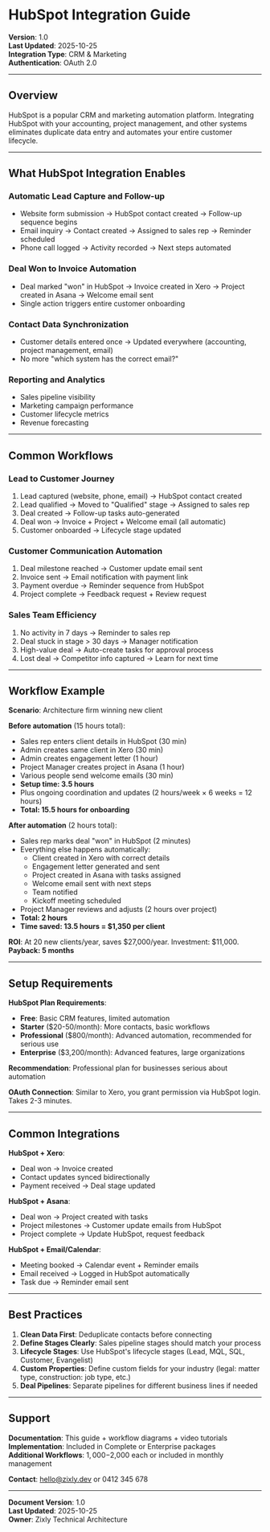 # HubSpot Integration Guide

**Version**: 1.0  
**Last Updated**: 2025-10-25  
**Integration Type**: CRM & Marketing  
**Authentication**: OAuth 2.0

---

## Overview

HubSpot is a popular CRM and marketing automation platform. Integrating HubSpot with your accounting, project management, and other systems eliminates duplicate data entry and automates your entire customer lifecycle.

---

## What HubSpot Integration Enables

### Automatic Lead Capture and Follow-up

- Website form submission → HubSpot contact created → Follow-up sequence begins
- Email inquiry → Contact created → Assigned to sales rep → Reminder scheduled
- Phone call logged → Activity recorded → Next steps automated

### Deal Won to Invoice Automation

- Deal marked "won" in HubSpot → Invoice created in Xero → Project created in Asana → Welcome email sent
- Single action triggers entire customer onboarding

### Contact Data Synchronization

- Customer details entered once → Updated everywhere (accounting, project management, email)
- No more "which system has the correct email?"

### Reporting and Analytics

- Sales pipeline visibility
- Marketing campaign performance
- Customer lifecycle metrics
- Revenue forecasting

---

## Common Workflows

### Lead to Customer Journey

1. Lead captured (website, phone, email) → HubSpot contact created
2. Lead qualified → Moved to "Qualified" stage → Assigned to sales rep
3. Deal created → Follow-up tasks auto-generated
4. Deal won → Invoice + Project + Welcome email (all automatic)
5. Customer onboarded → Lifecycle stage updated

### Customer Communication Automation

1. Deal milestone reached → Customer update email sent
2. Invoice sent → Email notification with payment link
3. Payment overdue → Reminder sequence from HubSpot
4. Project complete → Feedback request + Review request

### Sales Team Efficiency

1. No activity in 7 days → Reminder to sales rep
2. Deal stuck in stage > 30 days → Manager notification
3. High-value deal → Auto-create tasks for approval process
4. Lost deal → Competitor info captured → Learn for next time

---

## Workflow Example

**Scenario**: Architecture firm winning new client

**Before automation** (15 hours total):

- Sales rep enters client details in HubSpot (30 min)
- Admin creates same client in Xero (30 min)
- Admin creates engagement letter (1 hour)
- Project Manager creates project in Asana (1 hour)
- Various people send welcome emails (30 min)
- **Setup time: 3.5 hours**
- Plus ongoing coordination and updates (2 hours/week × 6 weeks = 12 hours)
- **Total: 15.5 hours for onboarding**

**After automation** (2 hours total):

- Sales rep marks deal "won" in HubSpot (2 minutes)
- Everything else happens automatically:
  - Client created in Xero with correct details
  - Engagement letter generated and sent
  - Project created in Asana with tasks assigned
  - Welcome email sent with next steps
  - Team notified
  - Kickoff meeting scheduled
- Project Manager reviews and adjusts (2 hours over project)
- **Total: 2 hours**
- **Time saved: 13.5 hours = $1,350 per client**

**ROI**: At 20 new clients/year, saves $27,000/year. Investment: $11,000. **Payback: 5 months**

---

## Setup Requirements

**HubSpot Plan Requirements**:

- **Free**: Basic CRM features, limited automation
- **Starter** ($20-50/month): More contacts, basic workflows
- **Professional** ($800/month): Advanced automation, recommended for serious use
- **Enterprise** ($3,200/month): Advanced features, large organizations

**Recommendation**: Professional plan for businesses serious about automation

**OAuth Connection**: Similar to Xero, you grant permission via HubSpot login. Takes 2-3 minutes.

---

## Common Integrations

**HubSpot + Xero**:

- Deal won → Invoice created
- Contact updates synced bidirectionally
- Payment received → Deal stage updated

**HubSpot + Asana**:

- Deal won → Project created with tasks
- Project milestones → Customer update emails from HubSpot
- Project complete → Update HubSpot, request feedback

**HubSpot + Email/Calendar**:

- Meeting booked → Calendar event + Reminder emails
- Email received → Logged in HubSpot automatically
- Task due → Reminder email sent

---

## Best Practices

1. **Clean Data First**: Deduplicate contacts before connecting
2. **Define Stages Clearly**: Sales pipeline stages should match your process
3. **Lifecycle Stages**: Use HubSpot's lifecycle stages (Lead, MQL, SQL, Customer, Evangelist)
4. **Custom Properties**: Define custom fields for your industry (legal: matter type, construction: job type, etc.)
5. **Deal Pipelines**: Separate pipelines for different business lines if needed

---

## Support

**Documentation**: This guide + workflow diagrams + video tutorials  
**Implementation**: Included in Complete or Enterprise packages  
**Additional Workflows**: $1,000-$2,000 each or included in monthly management

**Contact**: hello@zixly.dev or 0412 345 678

---

**Document Version**: 1.0  
**Last Updated**: 2025-10-25  
**Owner**: Zixly Technical Architecture
